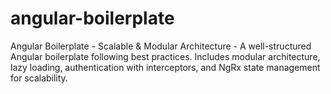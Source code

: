 # angular-boilerplate
Angular Boilerplate - Scalable &amp; Modular Architecture - A well-structured Angular boilerplate following best practices. Includes modular architecture, lazy loading, authentication with interceptors, and NgRx state management for scalability.
